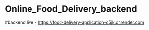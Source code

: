 ﻿# Online_Food_Delivery_backend

#backend live - https://food-delivery-application-c5jk.onrender.com
